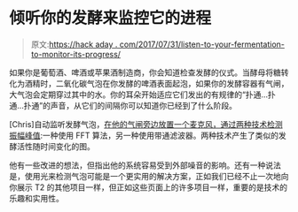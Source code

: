 # 倾听你的发酵来监控它的进程

> 原文:[https://hack aday . com/2017/07/31/listen-to-your-fermentation-to-monitor-its-progress/](https://hackaday.com/2017/07/31/listen-to-your-fermentation-to-monitor-its-progress/)

如果你是葡萄酒、啤酒或苹果酒制造商，你会知道检查发酵的仪式。当酵母将糖转化为酒精时，二氧化碳气泡在你发酵的啤酒表面起泡，如果你的发酵容器有气闸，大气泡会定期穿过其中的水。你的耳朵开始适应它们发出的有规律的“扑通…扑通…扑通”的声音，从它们的间隔你可以知道你已经到了什么阶段。

[Chris]自动监听发酵气泡，[在他的气闸旁边放置一个麦克风，通过两种技术检测振幅峰值](https://www.anfractuosity.com/projects/bubbleometer/):一种使用 FFT 算法，另一种使用带通滤波器。两种技术产生了类似的发酵活性随时间变化的图。

他有一些改进的想法，但指出他的系统容易受到外部噪音的影响。还有一种说法是，使用光来检测气泡可能是一个更实用的解决方案，正如我们已经不止一次地向你展示 T2 的其他项目一样，但正如这些页面上的许多项目一样，重要的是技术的乐趣和实用性。